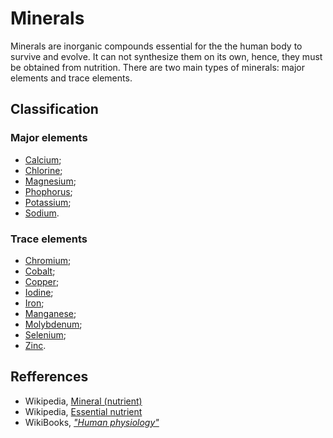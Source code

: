 # Minerals

Minerals are inorganic compounds essential for the the human body to survive and evolve. It can not synthesize them on its own, hence, they must 
be obtained from nutrition. There are two main types of minerals: major elements and trace elements.

## Classification
### Major elements
- [Calcium](calcium.md);
- [Chlorine]();
- [Magnesium]();
- [Phophorus]();
- [Potassium]();
- [Sodium]().

### Trace elements
- [Chromium](chromium.md);
- [Cobalt]();
- [Copper]();
- [Iodine]();
- [Iron]();
- [Manganese]();
- [Molybdenum]();
- [Selenium]();
- [Zinc]().

## Refferences
- Wikipedia, [Mineral (nutrient)](https://en.wikipedia.org/wiki/Mineral_(nutrient))
- Wikipedia, [Essential nutrient](https://en.wikipedia.org/wiki/Essential_nutrient)
- WikiBooks, [_"Human physiology"_](https://en.wikibooks.org/wiki/Human_Physiology/Nutrition#Vitamins_and_Minerals)